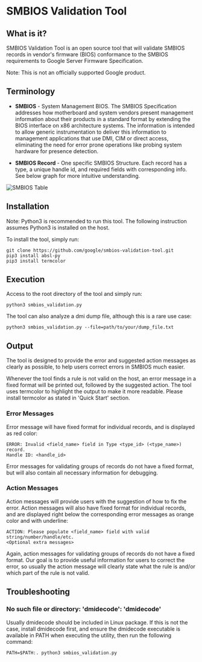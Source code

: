 # SMBIOS Validation Tool

## What is it?

SMBIOS Validation Tool is an open source tool that will validate SMBIOS records
in vendor's firmware (BIOS) conformance to the SMBIOS requirements to Google
Server Firmware Specification.

Note: This is not an officially supported Google product.

## Terminology

*   **SMBIOS** - System Management BIOS. The SMBIOS Specification addresses how
    motherboard and system vendors present management information about their
    products in a standard format by extending the BIOS interface on x86
    architecture systems. The information is intended to allow generic
    instrumentation to deliver this information to management applications that
    use DMI, CIM or direct access, eliminating the need for error prone
    operations like probing system hardware for presence detection.

*   **SMBIOS Record** - One specific SMBIOS Structure. Each record has a type, a
    unique handle id, and required fields with corresponding info. See below
    graph for more intuitive understanding.

![SMBIOS Table](https://docs.google.com/drawings/d/e/2PACX-1vTEVmlZfL6CkpNs44IZ1BAz3lxyBZ1VQRhjAmjwKpj8oJQcUtte3YcQgijGKAWc2Shl2LSaRoGojGIg/pub?w=562&h=434)

## Installation

Note: Python3 is recommended to run this tool. The following instruction assumes
Python3 is installed on the host.

To install the tool, simply run:

```shell
git clone https://github.com/google/smbios-validation-tool.git
pip3 install absl-py
pip3 install termcolor
```

## Execution

Access to the root directory of the tool and simply run:

```shell
python3 smbios_validation.py
```

The tool can also analyze a dmi dump file, although this is a rare use case:

```shell
python3 smbios_validation.py --file=path/to/your/dump_file.txt
```

## Output

The tool is designed to provide the error and suggested action messages as
clearly as possible, to help users correct errors in SMBIOS much easier.

Whenever the tool finds a rule is not valid on the host, an error message in a
fixed format will be printed out, followed by the suggested action. The tool
uses termcolor to highlight the output to make it more readable. Please install
termcolor as stated in 'Quick Start' section.

### Error Messages

Error message will have fixed format for individual records, and is displayed as
red color:

```
ERROR: Invalid <field_name> field in Type <type_id> (<type_name>) record.
Handle ID: <handle_id>
```

Error messages for validating groups of records do not have a fixed format, but
will also contain all necessary information for debugging.

### Action Messages

Action messages will provide users with the suggestion of how to fix the error.
Action messages will also have fixed format for individual records, and are
displayed right below the corresponding error messages as orange color and with
underline:

```
ACTION: Please populate <field_name> field with valid string/number/handle/etc.
<Optional extra messages>
```

Again, action messages for validating groups of records do not have a fixed
format. Our goal is to provide useful information for users to correct the
error, so usually the action message will clearly state what the rule is and/or
which part of the rule is not valid.

## Troubleshooting

### No such file or directory: 'dmidecode': 'dmidecode'

Usually dmidecode should be included in Linux package. If this is not the case,
install dmidecode first, and ensure the dmidecode executable is available in
PATH when executing the utility, then run the following command:

```shell
PATH=$PATH:. python3 smbios_validation.py
```
